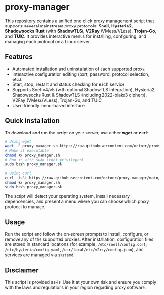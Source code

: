# proxy-manager

This repository contains a unified one-click proxy management script that supports several mainstream proxy protocols: **Snell**, **Hysteria2**, **Shadowsocks Rust** (with **ShadowTLS**), **V2Ray** (VMess/VLess), **Trojan-Go**, and **TUIC**. It provides interactive menus for installing, configuring, and managing each protocol on a Linux server.

## Features

- Automated installation and uninstallation of each supported proxy.
- Interactive configuration editing (port, password, protocol selection, etc.).
- Start, stop, restart and status checking for each service.
- Supports Snell v4/v5 (with optional ShadowTLS integration), Hysteria2, Shadowsocks Rust & ShadowTLS (including 2022-blake3 ciphers), V2Ray (VMess/VLess), Trojan-Go, and TUIC.
- User-friendly menu-based interface.

## Quick installation

To download and run the script on your server, use either **wget** or **curl**:

```bash
# Using wget
wget -O proxy_manager.sh https://raw.githubusercontent.com/octoer/proxy-manager/main/proxy_manager.sh
# Make it executable
chmod +x proxy_manager.sh
# Run it with sudo (root privileges)
sudo bash proxy_manager.sh

# Using curl
curl -fsSL https://raw.githubusercontent.com/octoer/proxy-manager/main/proxy_manager.sh -o proxy_manager.sh
chmod +x proxy_manager.sh
sudo bash proxy_manager.sh
```

The script will detect your operating system, install necessary dependencies, and present a menu where you can choose which proxy protocol to manage.

## Usage

Run the script and follow the on‑screen prompts to install, configure, or remove any of the supported proxies. After installation, configuration files are stored in standard locations (for example, `/etc/snell/config.conf`, `/etc/hysteria/config.yaml`, `/usr/local/etc/v2ray/config.json`), and services are managed via `systemd`.

## Disclaimer

This script is provided as‑is. Use it at your own risk and ensure you comply with the laws and regulations in your region regarding proxy software.

